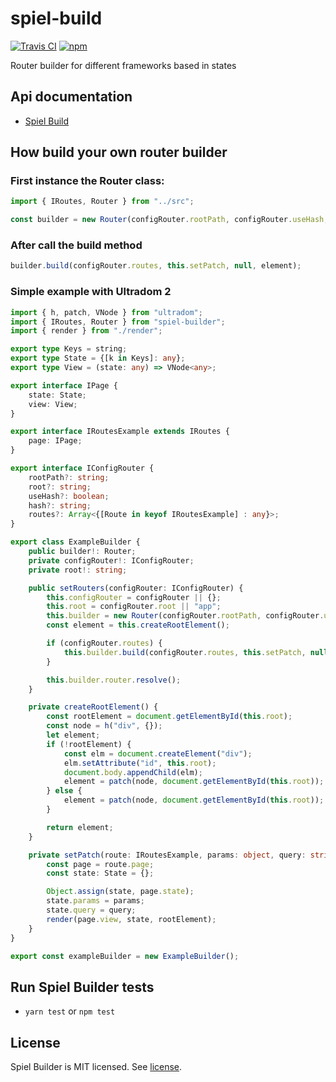 # spiel-build

[![Travis CI](https://travis-ci.org/spieljs/spiel-build.svg?branch=master)](https://travis-ci.org/spieljs/spiel-build)
[![npm](https://img.shields.io/npm/v/spiel-build.svg)](https://www.npmjs.org/package/spiel-build)


Router builder for different frameworks based in states

## Api documentation
* [Spiel Build](https://spieljs.github.io/spiel-build/)

## How build your own router builder

### First instance the Router class:

```typescript
import { IRoutes, Router } from "../src";

const builder = new Router(configRouter.rootPath, configRouter.useHash, configRouter.hash);
```

### After call the build method

```typescript
builder.build(configRouter.routes, this.setPatch, null, element);
```

### Simple example with Ultradom 2

```typescript
import { h, patch, VNode } from "ultradom";
import { IRoutes, Router } from "spiel-builder";
import { render } from "./render";

export type Keys = string;
export type State = {[k in Keys]: any};
export type View = (state: any) => VNode<any>;

export interface IPage {
    state: State;
    view: View;
}

export interface IRoutesExample extends IRoutes {
    page: IPage;
}

export interface IConfigRouter {
    rootPath?: string;
    root?: string;
    useHash?: boolean;
    hash?: string;
    routes?: Array<{[Route in keyof IRoutesExample] : any}>;
}

export class ExampleBuilder {
    public builder!: Router;
    private configRouter!: IConfigRouter;
    private root!: string;

    public setRouters(configRouter: IConfigRouter) {
        this.configRouter = configRouter || {};
        this.root = configRouter.root || "app";
        this.builder = new Router(configRouter.rootPath, configRouter.useHash, configRouter.hash);
        const element = this.createRootElement();

        if (configRouter.routes) {
            this.builder.build(configRouter.routes, this.setPatch, null, element);
        }

        this.builder.router.resolve();
    }

    private createRootElement() {
        const rootElement = document.getElementById(this.root);
        const node = h("div", {});
        let element;
        if (!rootElement) {
            const elm = document.createElement("div");
            elm.setAttribute("id", this.root);
            document.body.appendChild(elm);
            element = patch(node, document.getElementById(this.root));
        } else {
            element = patch(node, document.getElementById(this.root));
        }

        return element;
    }

    private setPatch(route: IRoutesExample, params: object, query: string, rootElement?: Element) {
        const page = route.page;
        const state: State = {};

        Object.assign(state, page.state);
        state.params = params;
        state.query = query;
        render(page.view, state, rootElement);
    }
}

export const exampleBuilder = new ExampleBuilder();
```

## Run Spiel Builder tests
* `yarn test` or `npm test`

## License
Spiel Builder is MIT licensed. See [license](LICENSE).